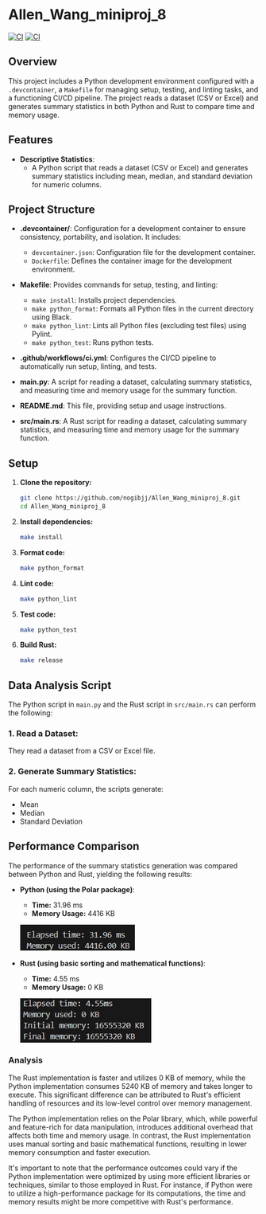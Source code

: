 # Allen_Wang_miniproj_8

[![CI](https://github.com/nogibjj/Allen_Wang_miniproj_8/actions/workflows/CICD.yml/badge.svg)](https://github.com/nogibjj/Allen_Wang_miniproj_8/actions/workflows/CICD.yml)
[![CI](https://github.com/nogibjj/Allen_Wang_miniproj_8/actions/workflows/rust_CICD.yml/badge.svg)](https://github.com/nogibjj/Allen_Wang_miniproj_8/actions/workflows/rust_CICD.yml)
## Overview

This project includes a Python development environment configured with a `.devcontainer`, a `Makefile` for managing setup, testing, and linting tasks, and a functioning CI/CD pipeline. The project reads a dataset (CSV or Excel) and generates summary statistics in both Python and Rust to compare time and memory usage.

## Features

- **Descriptive Statistics**: 
  - A Python script that reads a dataset (CSV or Excel) and generates summary statistics including mean, median, and standard deviation for numeric columns.

## Project Structure

- **.devcontainer/**: Configuration for a development container to ensure consistency, portability, and isolation. It includes:
  - `devcontainer.json`: Configuration file for the development container.
  - `Dockerfile`: Defines the container image for the development environment.

- **Makefile**: Provides commands for setup, testing, and linting:
  - `make install`: Installs project dependencies.
  - `make python_format`: Formats all Python files in the current directory using Black.
  - `make python_lint`: Lints all Python files (excluding test files) using Pylint.
  - `make python_test`: Runs python tests.

- **.github/workflows/ci.yml**: Configures the CI/CD pipeline to automatically run setup, linting, and tests.

- **main.py**: A script for reading a dataset, calculating summary statistics, and measuring time and memory usage for the summary function.

- **README.md**: This file, providing setup and usage instructions.

- **src/main.rs**: A Rust script for reading a dataset, calculating summary statistics, and measuring time and memory usage for the summary function.

## Setup

1. **Clone the repository:**

    ```bash
    git clone https://github.com/nogibjj/Allen_Wang_miniproj_8.git
    cd Allen_Wang_miniproj_8
    ```

2. **Install dependencies:**

    ```bash
    make install
    ```

3. **Format code:**

    ```bash
    make python_format
    ```

4. **Lint code:**

    ```bash
    make python_lint
    ```

5. **Test code:**

    ```bash
    make python_test
    ```

6. **Build Rust:**

    ```bash
    make release
    ```

## Data Analysis Script

The Python script in `main.py` and the Rust script in `src/main.rs` can perform the following:

### 1. **Read a Dataset**:
   They read a dataset from a CSV or Excel file.

### 2. **Generate Summary Statistics**:
   For each numeric column, the scripts generate:
   - Mean
   - Median
   - Standard Deviation

## Performance Comparison

The performance of the summary statistics generation was compared between Python and Rust, yielding the following results:

- **Python (using the Polar package)**:
  - **Time:** 31.96 ms
  - **Memory Usage:** 4416 KB
  
  ![Alt text](python.png)

- **Rust (using basic sorting and mathematical functions)**:
  - **Time:** 4.55 ms
  - **Memory Usage:** 0 KB
  
  ![Alt text](rust.png)

### Analysis

The Rust implementation is faster and utilizes 0 KB of memory, while the Python implementation consumes 5240 KB of memory and takes longer to execute. This significant difference can be attributed to Rust's efficient handling of resources and its low-level control over memory management.

The Python implementation relies on the Polar library, which, while powerful and feature-rich for data manipulation, introduces additional overhead that affects both time and memory usage. In contrast, the Rust implementation uses manual sorting and basic mathematical functions, resulting in lower memory consumption and faster execution.

It's important to note that the performance outcomes could vary if the Python implementation were optimized by using more efficient libraries or techniques, similar to those employed in Rust. For instance, if Python were to utilize a high-performance package for its computations, the time and memory results might be more competitive with Rust's performance.
